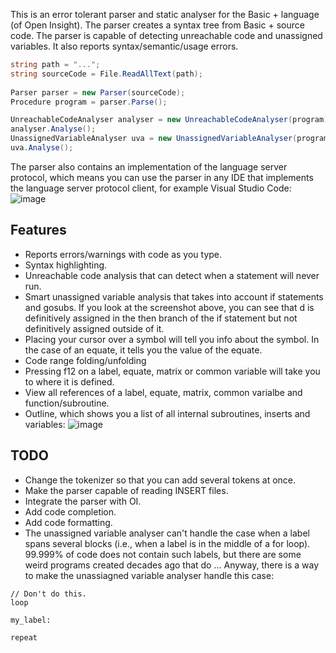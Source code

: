 This is an error tolerant parser and static analyser for the Basic + language (of Open Insight). The parser creates a syntax tree from Basic + source code. The parser is capable of detecting unreachable code and unassigned variables. It also reports  syntax/semantic/usage errors. 


``` csharp
string path = "...";
string sourceCode = File.ReadAllText(path);
     
Parser parser = new Parser(sourceCode);
Procedure program = parser.Parse();

UnreachableCodeAnalyser analyser = new UnreachableCodeAnalyser(program);
analyser.Analyse();
UnassignedVariableAnalyser uva = new UnassignedVariableAnalyser(program);
uva.Analyse();
```
The parser also contains an implementation of the language server protocol, which means you can use the parser in any IDE that implements the language server protocol client, for example Visual Studio Code:
![image](https://user-images.githubusercontent.com/87922814/175839994-065ceeab-476c-4ef5-abf8-ed7ba597f07d.png)

Features
----------
* Reports errors/warnings with code as you type. 
* Syntax highlighting.
* Unreachable code analysis that can  detect when a statement will never run.
* Smart unassigned variable analysis that takes into account if statements and gosubs. If you look at the screenshot above, you can see that d is definitively assigned in the then branch of the if statement but not definitively assigned outside of it.
* Placing your cursor over a symbol will tell you info about the symbol. In the case of an equate, it tells you the value of the equate.
* Code range folding/unfolding
* Pressing f12 on a label, equate, matrix or common variable will take you to where it is defined.
* View all references of a label, equate, matrix, common varialbe and function/subroutine.
* Outline, which shows you a list of all internal subroutines, inserts and variables: ![image](https://user-images.githubusercontent.com/87922814/177108415-d787f923-6e11-4c9b-8751-5cc35997ff90.png)




TODO
-----
* Change the tokenizer so that you can add several tokens at once.
* Make the parser capable of reading INSERT files.
* Integrate the parser with OI.
* Add code completion.
* Add code formatting.
* The unassigned variable analyser can't handle the case when a label spans several blocks (i.e., when a label is in the middle of a for loop). 99.999% of code does not contain such labels, but there are some weird programs created decades ago that do ... Anyway, there is a way to make the unassiagned variable analyser handle this case:
```
// Don't do this.
loop

my_label:

repeat

```
